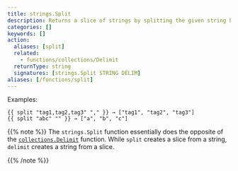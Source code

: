```yaml
---
title: strings.Split
description: Returns a slice of strings by splitting the given string by a delimiter.
categories: []
keywords: []
action:
  aliases: [split]
  related:
    - functions/collections/Delimit
  returnType: string
  signatures: [strings.Split STRING DELIM]
aliases: [/functions/split]
---
```


Examples:

```go-html-template
{{ split "tag1,tag2,tag3" "," }} → ["tag1", "tag2", "tag3"]
{{ split "abc" "" }} → ["a", "b", "c"]
```

{{% note %}}
The `strings.Split` function essentially does the opposite of the [`collections.Delimit`] function. While `split` creates a slice from a string, `delimit` creates a string from a slice.

[`collections.Delimit`]: /functions/collections/delimit/
{{% /note %}}
